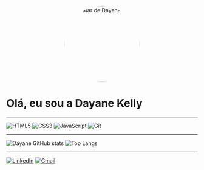 <p align="center">
  <img src="avatar.png" width="200" style="border-radius:50%" alt="Avatar de Dayane kelly"/>
</p>


# Olá, eu sou a Dayane Kelly
---
![HTML5](https://img.shields.io/badge/HTML5-E34F26?style=for-the-badge&logo=html5&logoColor=white)
![CSS3](https://img.shields.io/badge/CSS3-1572B6?style=for-the-badge&logo=css3&logoColor=white)
![JavaScript](https://img.shields.io/badge/JavaScript-F7DF1E?style=for-the-badge&logo=javascript&logoColor=black)
![Git](https://img.shields.io/badge/Git-F05032?style=for-the-badge&logo=git&logoColor=white)

---

![Dayane GitHub stats](https://github-readme-stats.vercel.app/api?username=daykell1&show_icons=true&theme=dracula)
![Top Langs](https://github-readme-stats.vercel.app/api/top-langs/?username=daykell1&layout=compact&theme=dracula)

---
[![LinkedIn](https://img.shields.io/badge/LinkedIn-blue?style=for-the-badge&logo=linkedin&logoColor=white)](https://www.linkedin.com/in/www.linkedin.com/in/daykell1)
[![Gmail](https://img.shields.io/badge/Gmail-red?style=for-the-badge&logo=gmail&logoColor=white)](mailto:dayanekelly994@gmail.com)



